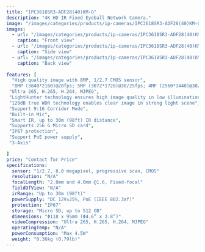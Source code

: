 ```yaml
---
title: "IPC3618SR3-ADF28(40)KM-G"
description: "4K HD IR Fixed Eyeball Network Camera."
image: "/images/categories/products/ip-cameras/IPC3618SR3-ADF28(40)KM-G/IPC3618SR3-ADF28(42)KM-G.jpg"
images:
  - url: "/images/categories/products/ip-cameras/IPC3618SR3-ADF28(40)KM-G/IPC3618SR3-ADF28(42)KM-G.jpg"
    caption: "Front view"
  - url: "/images/categories/products/ip-cameras/IPC3618SR3-ADF28(40)KM-G/IPC3618SR3-ADF28(40)KM-G.jpg"
    caption: "Side view"
  - url: "/images/categories/products/ip-cameras/IPC3618SR3-ADF28(40)KM-G/IPC3618SR3-ADF28(41)KM-G.jpg"
    caption: "Back view"
    
features: [
  "High quality image with 8MP, 1/2.7 CMOS sensor",
  "8MP (3840*2160)@20fps; 5MP (3072*1728)@30/25fps; 4MP (2560*1440)@30/25fps; 2MP (1920*1080) @30/25fps",
 "Ultra 265, H.265, H.264, MJPEG",
 "LightHunter technology ensures high image quality in low illumination environment",
 "120dB true WDR technology enables clear image in strong light scene",
 "Support 9:16 Corridor Mode",
 "Built-in Mic",
 "Smart IR, up to 30m (98ft) IR distance",
 "Supports 256 G Micro SD card",
 "IP67 protection",
 "Support PoE power supply",
 "3-Axis"

]
price: "Contact for Price"
specifications:
  sensor: "1/2.7, 8.0 megapixel, progressive scan, CMOS"
  resolution: "N/A"
  focalLength: "2.8mm and 4.0mm @1.6, Fixed-focal"
  fieldOfView: "N/A"
  irRange: "Up to 30m (98ft)"
  powerSupply: "DC 12V±25%, PoE (IEEE 802.3af)"
  protection: "IP67"
  storage: "Micro SD, up to 512 GB"
  dimensions: "Φ118 x 95mm (Φ4.6” x 3.8”)"
  videoCompression: "Ultra 265, H.265, H.264, MJPEG"
  operatingTemp: "N/A"
  powerConsumption: "Max 4.5W"
  weight: "0.36kg (0.79lb)"
---
```

